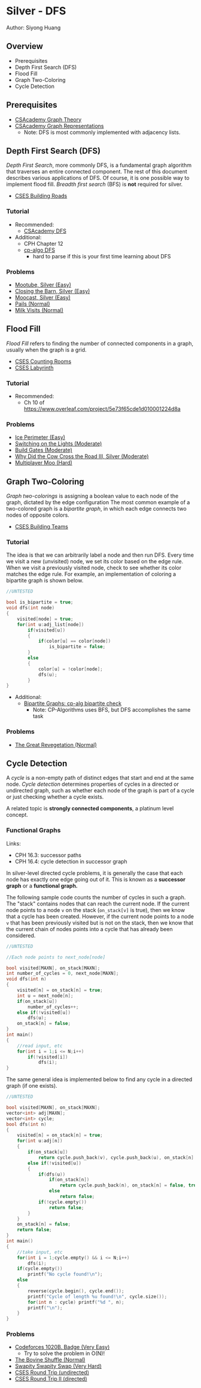 # Silver - DFS

Author: Siyong Huang

## Overview

 - Prerequisites
 - Depth First Search (DFS)
 - Flood Fill
 - Graph Two-Coloring
 - Cycle Detection

## Prerequisites

 - [CSAcademy Graph Theory](https://csacademy.com/lesson/introduction_to_graphs)
 - [CSAcademy Graph Representations](https://csacademy.com/lesson/graph_representation)
   - Note: DFS is most commonly implemented with adjacency lists.

## Depth First Search (DFS)

*Depth First Search*, more commonly DFS, is a fundamental graph algorithm that traverses an entire connected component. The rest of this document describes various applications of DFS. Of course, it is one possible way to implement flood fill. *Breadth first search* (BFS) is **not** required for silver.

 - [CSES Building Roads](https://cses.fi/problemset/task/1666)

### Tutorial

 - Recommended:
   - [CSAcademy DFS](https://csacademy.com/lesson/depth_first_search/)
 - Additional:
   - CPH Chapter 12
   - [cp-algo DFS](https://cp-algorithms.com/graph/depth-first-search.html)
     - hard to parse if this is your first time learning about DFS

### Problems

 - [Mootube, Silver (Easy)](http://usaco.org/index.php?page=viewproblem2&cpid=788)
 - [Closing the Barn, Silver (Easy)](http://usaco.org/index.php?page=viewproblem2&cpid=644)
 - [Moocast, Silver (Easy)](http://usaco.org/index.php?page=viewproblem2&cpid=668)
 - [Pails (Normal)](http://usaco.org/index.php?page=viewproblem2&cpid=620)
 - [Milk Visits (Normal)](http://www.usaco.org/index.php?page=viewproblem2&cpid=968)

## Flood Fill

*Flood Fill* refers to finding the number of connected components in a graph, usually when the graph is a grid.

 - [CSES Counting Rooms](https://cses.fi/problemset/task/1192)
 - [CSES Labyrinth](https://cses.fi/problemset/task/1193)

### Tutorial

 - Recommended:
   - Ch 10 of https://www.overleaf.com/project/5e73f65cde1d010001224d8a

### Problems

 - [Ice Perimeter (Easy)](http://usaco.org/index.php?page=viewproblem2&cpid=895)
 - [Switching on the Lights (Moderate)](http://www.usaco.org/index.php?page=viewproblem2&cpid=570)
 - [Build Gates (Moderate)](http://www.usaco.org/index.php?page=viewproblem2&cpid=596)
 - [Why Did the Cow Cross the Road III, Silver (Moderate)](http://usaco.org/index.php?page=viewproblem2&cpid=716)
 - [Multiplayer Moo (Hard)](http://usaco.org/index.php?page=viewproblem2&cpid=836)

## Graph Two-Coloring

*Graph two-colorings* is assigning a boolean value to each node of the graph, dictated by the edge configuration
The most common example of a two-colored graph is a *bipartite graph*, in which each edge connects two nodes of opposite colors.

 - [CSES Building Teams](https://cses.fi/problemset/task/1668)

### Tutorial

The idea is that we can arbitrarily label a node and then run DFS. Every time we visit a new (unvisited) node, we set its color based on the edge rule. When we visit a previously visited node, check to see whether its color matches the edge rule. For example, an implementation of coloring a bipartite graph is shown below.

```cpp
//UNTESTED

bool is_bipartite = true;
void dfs(int node)
{
	visited[node] = true;
	for(int u:adj_list[node])
		if(visited[u])
		{
			if(color[u] == color[node])
				is_bipartite = false;
		}
		else
		{
			color[u] = !color[node];
			dfs(u);
		}
}
```

 - Additional:
   - [Bipartite Graphs: cp-alg bipartite check](https://cp-algorithms.com/graph/bipartite-check.html)
     - Note: CP-Algorithms uses BFS, but DFS accomplishes the same task

### Problems

 - [The Great Revegetation (Normal)](http://usaco.org/index.php?page=viewproblem2&cpid=920)

## Cycle Detection

A *cycle* is a non-empty path of distinct edges that start and end at the same node. *Cycle detection* determines properties of cycles in a directed or undirected graph, such as whether each node of the graph is part of a cycle or just checking whether a cycle exists. 

A related topic is **strongly connected components**, a platinum level concept.

### Functional Graphs

Links:

 * CPH 16.3: successor paths
 * CPH 16.4: cycle detection in successor graph

In silver-level directed cycle problems, it is generally the case that each node has exactly one edge going out of it. This is known as a **successor graph** or a **functional graph.**

The following sample code counts the number of cycles in such a graph. The "stack" contains nodes that can reach the current node. If the current node points to a node `v` on the stack (`on_stack[v]` is true), then we know that a cycle has been created. However, if the current node points to a node `v` that has been previously visited but is not on the stack, then we know that the current chain of nodes points into a cycle that has already been considered.

```cpp
//UNTESTED

//Each node points to next_node[node]

bool visited[MAXN], on_stack[MAXN];
int number_of_cycles = 0, next_node[MAXN];
void dfs(int n)
{
	visited[n] = on_stack[n] = true;
	int u = next_node[n];
	if(on_stack[u])
		number_of_cycles++;
	else if(!visited[u])
		dfs(u);
	on_stack[n] = false;
}
int main()
{
	//read input, etc
	for(int i = 1;i <= N;i++)
		if(!visited[i])
			dfs(i);
}
```

The same general idea is implemented below to find any cycle in a directed graph (if one exists).

```cpp
//UNTESTED

bool visited[MAXN], on_stack[MAXN];
vector<int> adj[MAXN];
vector<int> cycle;
bool dfs(int n)
{
	visited[n] = on_stack[n] = true;
	for(int u:adj[n])
	{
		if(on_stack[u])
			return cycle.push_back(v), cycle.push_back(u), on_stack[n] = on_stack[u] = false, true;
		else if(!visited[u])
		{
			if(dfs(u))
				if(on_stack[n])
					return cycle.push_back(n), on_stack[n] = false, true;
				else
					return false;
			if(!cycle.empty())
				return false;
		}
	}
	on_stack[n] = false;
	return false;
}
int main()
{
	//take input, etc
	for(int i = 1;cycle.empty() && i <= N;i++)
		dfs(i);
	if(cycle.empty())
		printf("No cycle found!\n");
	else
	{
		reverse(cycle.begin(), cycle.end());
		printf("Cycle of length %u found!\n", cycle.size());
		for(int n : cycle) printf("%d ", n);
		printf("\n");
	}
}
```

### Problems

 - [Codeforces 1020B. Badge (Very Easy)](https://codeforces.com/contest/1020/problem/B)
   - Try to solve the problem in O(N)!
 - [The Bovine Shuffle (Normal)](http://usaco.org/index.php?page=viewproblem2&cpid=764)
 - [Swapity Swapity Swap (Very Hard)](http://www.usaco.org/index.php?page=viewproblem2&cpid=1014)
 - [CSES Round Trip (undirected)](https://cses.fi/problemset/task/1669)
 - [CSES Round Trip II (directed)](https://cses.fi/problemset/task/1678)

